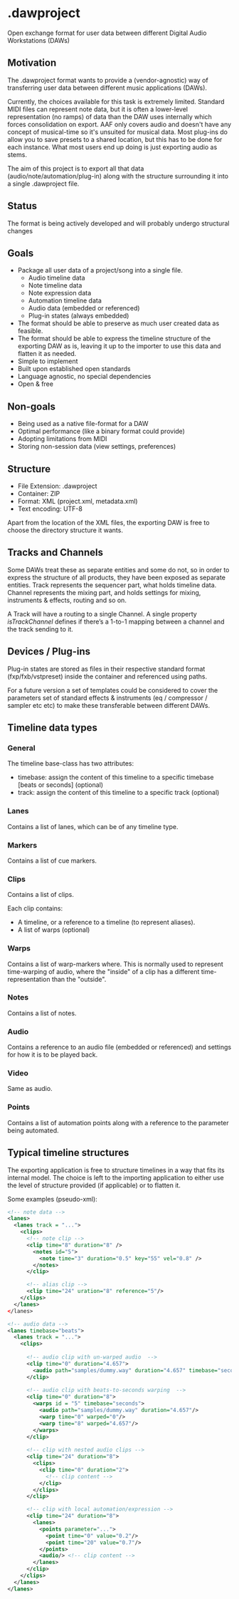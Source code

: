 # .dawproject

Open exchange format for user data between different Digital Audio Workstations (DAWs)

## Motivation

The .dawproject format wants to provide a (vendor-agnostic) way of transferring user data between different music applications (DAWs).

Currently, the choices available for this task is extremely limited. 
Standard MIDI files can represent note data, but it is often a lower-level representation (no ramps) of data than the DAW uses internally which forces consolidation on export. AAF only covers audio and doesn't have any concept of musical-time so it's unsuited for musical data. Most plug-ins do allow you to save presets to a shared location, but this has to be done for each instance. What most users end up doing is just exporting audio as stems.

The aim of this project is to export all that data (audio/note/automation/plug-in) along with the structure surrounding it into a single .dawproject file.

## Status

The format is being actively developed and will probably undergo structural changes

## Goals

* Package all user data of a project/song into a single file.
  * Audio timeline data
  * Note timeline data
  * Note expression data
  * Automation timeline data
  * Audio data (embedded or referenced)
  * Plug-in states (always embedded)
* The format should be able to preserve as much user created data as feasible.
* The format should be able to express the timeline structure of the exporting DAW as is, leaving it up to the importer to use this data and flatten it as needed.
* Simple to implement
* Built upon established open standards
* Language agnostic, no special dependencies
* Open & free

## Non-goals

* Being used as a native file-format for a DAW
* Optimal performance (like a binary format could provide)
* Adopting limitations from MIDI
* Storing non-session data (view settings, preferences)

## Structure

* File Extension: .dawproject
* Container: ZIP
* Format: XML (project.xml, metadata.xml)
* Text encoding: UTF-8
  
Apart from the location of the XML files, the exporting DAW is free to choose the directory structure it wants.

## Tracks and Channels

Some DAWs treat these as separate entities and some do not, so in order to express the structure of all products, they have been exposed as separate entities.
Track represents the sequencer part, what holds timeline data.
Channel represents the mixing part, and holds settings for mixing, instruments & effects, routing and so on.

A Track will have a routing to a single Channel. A single property *isTrackChannel* defines if there’s a 1-to-1 mapping between a channel and the track sending to it.

## Devices / Plug-ins
Plug-in states are stored as files in their respective standard format (fxp/fxb/vstpreset) inside the container and referenced using paths.

For a future version a set of templates could be considered to cover the parameters set of standard effects & instruments (eq / compressor / sampler etc etc) to make these transferable between different DAWs.

## Timeline data types

### General

The timeline base-class has two attributes:

* timebase: assign the content of this timeline to a specific timebase [beats or seconds] (optional) 
* track: assign the content of this timeline to a specific track (optional)

### Lanes
Contains a list of lanes, which can be of any timeline type.
### Markers
Contains a list of cue markers.
### Clips
Contains a list of clips. 

Each clip contains:
* A timeline, or a reference to a timeline (to represent aliases).
* A list of warps (optional)  

### Warps
Contains a list of warp-markers where. 
This is normally used to represent time-warping of audio, where the "inside" of a clip has a different time-representation than the "outside". 

### Notes
Contains a list of notes.

### Audio
Contains a reference to an audio file (embedded or referenced) and settings for how it is to be played back.

### Video

Same as audio.

### Points

Contains a list of automation points along with a reference to the parameter being automated.

## Typical timeline structures

The exporting application is free to structure timelines in a way that fits its internal model. 
The choice is left to the importing application to either use the level of structure provided (if applicable) or to flatten it. 

Some examples (pseudo-xml):

```xml
<!-- note data -->
<lanes>
  <lanes track = "...">
    <clips>
      <!-- note clip -->
      <clip time="8" duration="8" />
        <notes id="5">
          <note time="3" duration="0.5" key="55" vel="0.8" />
        </notes>
      </clip>

      <!-- alias clip -->
      <clip time="24" uration="8" reference="5"/>
    </clips>
  </lanes>
</lanes>

<!-- audio data -->
<lanes timebase="beats">
  <lanes track = "...">
    <clips>
      
      <!-- audio clip with un-warped audio  -->
      <clip time="0" duration="4.657">
        <audio path="samples/dummy.way" duration="4.657" timebase="seconds"/>
      </clip>
      
      <!-- audio clip with beats-to-seconds warping  -->
      <clip time="0" duration="8">
        <warps id = "5" timebase="seconds">
          <audio path="samples/dummy.way" duration="4.657"/>
          <warp time="0" warped="0"/>
          <warp time="8" warped="4.657"/>
        </warps>        
      </clip>
      
      <!-- clip with nested audio clips -->
      <clip time="24" duration="8">
        <clips>
          <clip time="0" duration="2">
            <!-- clip content -->
          </clip>
        </clips>
      </clip>

      <!-- clip with local automation/expression -->
      <clip time="24" duration="8">
        <lanes>
          <points parameter="...">
            <point time="0" value="0.2"/>
            <point time="20" value="0.7"/>
          </points>
          <audio/> <!-- clip content -->
        </lanes>         
      </clip>
    </clips>
  </lanes>
</lanes>
```
